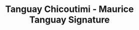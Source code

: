 ---
title: "Tanguay Chicoutimi - Maurice Tanguay Signature"
url: /saguenay/tanguay-chicoutimi-maurice-tanguay-signature/
shop: furniture
---